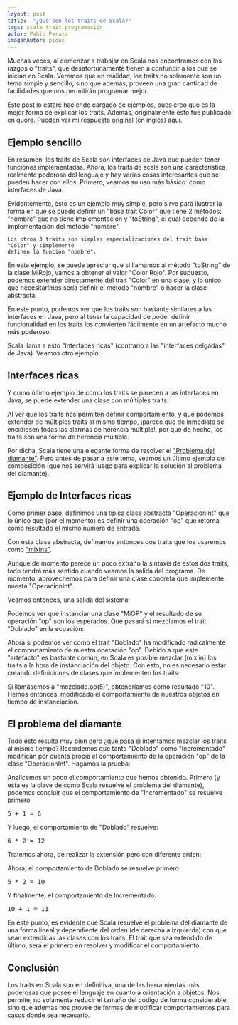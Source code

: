 ```yaml
---
layout: post
title:  "¿Qué son los traits de Scala?"
tags: scala trait programación
autor: Pablo Peraza
imagenAutor: pious
---
```


<div class="justificado">
  <p>
    Muchas veces, al comenzar a trabajar en Scala nos encontramos con los razgos o "traits",
    que desafortunamente tienen a confundir a los que se inician en Scala. Veremos que
    en realidad, los traits no solamente son un tema simple y sencillo, sino que además,
    proveen una gran cantidad de facilidades que nos permitirán programar mejor.
  </p>
  <p>
    Este post lo estaré haciendo cargado de ejemplos, pues creo que es la mejor forma
    de explicar los traits. Además, originalmente esto fue publicado en quora. Pueden 
    ver mi respuesta original (en inglés) <a href="http://www.quora.com/Scala/What-are-mixins-and-traits-in-Scala">aquí</a>.
  </p>
  <h2>Ejemplo sencillo</h2>
  <p>
    En resumen, los traits de Scala son interfaces de Java que pueden tener funciones 
    implementadas.
    Ahora, los traits de scala son una característica realmente poderosa del lenguaje y 
    hay varias cosas interesantes que se pueden hacer con ellos. Primero, veamos
    su uso más básico: como interfaces de Java.    
  </p>

  <code data-gist-id="7605595" 
    data-gist-file="Colors.scala"    
    data-gist-hide-footer="true"></code>
  <p>
    Evidentemente, esto es un ejemplo muy simple, pero sirve para ilustrar la forma en que 
    se puede definir un "base trait Color"  que tiene 2 métodos: "nombre" que no tiene 
    implementación y "toString", el cual depende de la implementación del método "nombre".
    
    Los otros 3 traits son simples especializaciones del trait base "Color" y simplemente 
    definen la función "nombre".
  </p>
  <p>
    En este ejemplo, se puede apreciar que si llamamos al método "toString" de la clase 
    MiRojo, vamos a obtener el valor "Color Rojo".
    Por supuesto, podemos extender directamente del trait "Color" en una clase, y lo único 
    que necesitarímos sería definir el método "nombre" o hacer la clase abstracta.
  </p>
  <p>
    En este punto, podemos ver que los traits son bastante similares a las interfaces en 
    Java, pero al tener la capacidad de poder definir funcionalidad en los traits
    los convierten fácilmente en un artefacto mucho más poderoso.
  </p>
  <p>
    Scala llama a esto "Interfaces ricas" (contrario a las "interfaces delgadas" de Java).
    Veamos otro ejemplo:    
  </p>
  <h2>Interfaces ricas</h2>
  <code data-gist-id="7605595" 
    data-gist-file="Point.scala"    
    data-gist-hide-footer="true"></code>
  <p>
    Y como último ejemplo de como los traits se parecen a las interfaces en Java, se puede
    extender una clase con múltiples traits:
  </p>
  <code data-gist-id="7605595" 
    data-gist-file="MyClass.scala"    
    data-gist-hide-footer="true"></code>

  </p>
  <p>
    Al ver que los traits nos permiten definir comportamiento, y que podemos extender de 
    múltiples traits al mismo tiempo, ¡parece que de inmediato se encidiesen todas las 
    alarmas de herencia múltiple!, por que de hecho, los traits son una forma de herencia
    múltiple.     
  </p>  
  <p>
    Por dicha, Scala tiene una elegante forma de resolver el 
    <a href="http://es.wikipedia.org/wiki/Problema_del_diamante">"Problema del diamante"</a>.
    Pero antes de pasar a este tema, veamos un último ejemplo de composición (que nos 
    servirá luego para explicar la solución al problema del diamante).    
  </p>
  <h2>Ejemplo de Interfaces ricas</h2>
  <p>
    Como primer paso, definimos una típica clase abstracta "OperacionInt" que lo único que 
    (por el momento) es definir una operación "op" que retorna como resultado el mismo número
    de entrada.
  </p>
  <code data-gist-id="7605595" 
    data-gist-file="Operations.scala"
    data-gist-line="1-3"
    data-gist-hide-footer="true"></code>
  <p>
    Con esta clase abstracta, definamos entonces dos traits que los usaremos como <a href="http://es.wikipedia.org/wiki/Mixin">"mixins"</a>.
  </p>
  <code data-gist-id="7605595" 
    data-gist-file="Operations.scala"
    data-gist-line="5-11"
    data-gist-hide-footer="true"></code>
  <p>
    Aunque de momento parece un poco extraño la sintaxis de estos dos traits, todo tendrá 
    más sentido cuando veamos la salida del programa. De momento, aprovechemos para
    definir una clase concreta que implemente nuesta "OperacionInt".
  </p>
  <code data-gist-id="7605595" 
    data-gist-file="Operations.scala"
    data-gist-line="13"
    data-gist-hide-footer="true"></code>
  <p>
    Veamos entonces, una salida del sistema:
  </p>
  <code data-gist-id="7605595" 
    data-gist-file="Output.scala"
    data-gist-line="1-5"
    data-gist-hide-footer="true"></code>
  <p>
    Podemos ver que instanciar una clase "MiOP" y el resultado de su operación "op" son
    los esperados. Qué pasará si mezclamos el trait "Doblado" en la ecuación:
  </p>
  <code data-gist-id="7605595" 
    data-gist-file="Output.scala"
    data-gist-line="8-14"
    data-gist-hide-footer="true"></code>
    <p>
      Ahora sí podemos ver como el trait "Doblado" ha modificado radicalmente el 
      comportamiento de nuestra operación "op". Debido a que este "artefacto" es bastante
      común, en Scala es posible mezclar (mix in) los traits a la hora de instanciación 
      del objeto. Con esto, no es necesario estar creando definiciones de clases que 
      implementen los traits:
    </p>
    <code data-gist-id="7605595" 
    data-gist-file="Output.scala"
    data-gist-line="17-18"
    data-gist-hide-footer="true"></code>
  <p>
    Si llamásemos a "mezclado.op(5)", obtendríamos como resultado "10". Hemos entonces,
    modificado el comportamiento de nuestros objetos en tiempo de instanciación.    
  </p>  
  <h2>El problema del diamante</h2>
  <p>
    Todo esto resulta muy bien pero ¿qué pasa si intentamos mezclar los traits al mismo 
    tiempo? Recordemos que tanto "Doblado" como "Incrementado" modifican por cuenta propia
    el comportamiento de la operación "op" de la clase "OperacionInt". Hagamos la prueba:
  </p>
  <code data-gist-id="7605595" 
    data-gist-file="Output.scala"
    data-gist-line="21-25"
    data-gist-hide-footer="true"></code>
  <p>
    Analicemos un poco el comportamiento que hemos obtenido. Primero (y esta es la clave
    de como Scala resuelve el problema del diamante), podemos concluir que el comportamiento
    de "Incrementado" se resuelve primero
    <pre>5 + 1 = 6</pre>
    Y luego, el comportamiento de "Doblado" resuelve:
    <pre>6 * 2 = 12</pre>
  </p>
  <p>
    Tratemos ahora, de realizar la extensión pero con diferente orden:
  </p>
  <code data-gist-id="7605595" 
    data-gist-file="Output.scala"
    data-gist-line="28-33"
    data-gist-hide-footer="true"></code>
  <p>
      Ahora, el comportamiento de Doblado se resuelve primero:
      <pre>5 * 2 = 10</pre>
      Y finalmente, el comportamiento de Incrementado:
      <pre>10 + 1 = 11</pre>
  </p>
  <p>
    En este punto, es evidente que Scala resuelve el problema del diamante de una forma
    lineal y dependiente del orden (de derecha a izquierda) con que sean extendidas las
     clases con los traits. El trait que sea extendido de último, será el primero en 
     resolver y modificar el comportamiento.
  </p>
  <h2>Conclusión</h2>
  <p>
    Los traits en Scala son en definitiva, una de las herramientas más poderosas que posee
    el lenguaje en cuanto a orientación a objetos. Nos permite, no solamente reducir el
    tamaño del código de forma considerable, sino que además nos provee de formas
    de modificar comportamientos para casos donde sea necesario.
  </p>  
</div>